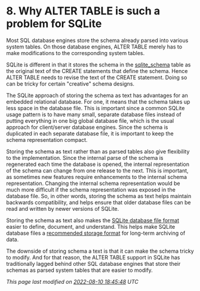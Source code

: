 # 8\. Why ALTER TABLE is such a problem for SQLite


Most SQL database engines store the schema already parsed into
various system tables. On those database engines, ALTER TABLE merely 
has to make modifications to the corresponding system tables.



SQLite is different in that it stores the schema
in the [sqlite\_schema](schematab.html) table as the original text of the CREATE
statements that define the schema. Hence ALTER TABLE needs
to revise the text of the CREATE statement. Doing
so can be tricky for certain "creative" schema designs.



The SQLite approach of storing the schema as text has advantages
for an embedded relational database. For one, it means that the
schema takes up less space in the database file. This is important
since a common SQLite usage pattern is to have many small,
separate database files instead of putting everything in one
big global database file, which is the usual approach for client/server
database engines.
Since the schema is duplicated in each separate database file, it is
important to keep the schema representation compact.



Storing the schema as text rather than as parsed tables also
give flexibility to the implementation. Since the internal parse
of the schema is regenerated each time the database is opened, the
internal representation of the schema can change from one release
to the next. This is important, as sometimes new features require
enhancements to the internal schema representation. Changing the
internal schema representation would be much more difficult if the
schema representation was exposed in the database file. So, in other
words, storing the schema as text helps maintain backwards 
compatibility, and helps ensure that older database files can be
read and written by newer versions of SQLite.



Storing the schema as text also makes the 
[SQLite database file format](fileformat2.html) easier to define, document, and 
understand. This helps make SQLite database files a
[recommended storage format](locrsf.html) for long\-term archiving of data.



The downside of storing schema a text is that it can make
the schema tricky to modify. And for that reason, the ALTER TABLE
support in SQLite has traditionally lagged behind other SQL
database engines that store their schemas as parsed system tables
that are easier to modify.






*This page last modified on [2022\-08\-10 18:45:48](https://sqlite.org/docsrc/honeypot) UTC* 


